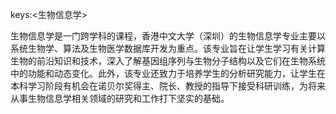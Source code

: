 keys:<生物信息学>


生物信息学是一门跨学科的课程，香港中文大学（深圳）的生物信息学专业主要以系统生物学、算法及生物医学数据库开发为重点。该专业旨在让学生学习有关计算生物的前沿知识和技术，深入了解基因组序列与生物分子结构以及它们在生物系统中的功能和动态变化。此外，该专业还致力于培养学生的分析研究能力，让学生在本科学习阶段有机会在诺贝尔奖得主、院长、教授的指导下接受科研训练，为将来从事生物信息学相关领域的研究和工作打下坚实的基础。
